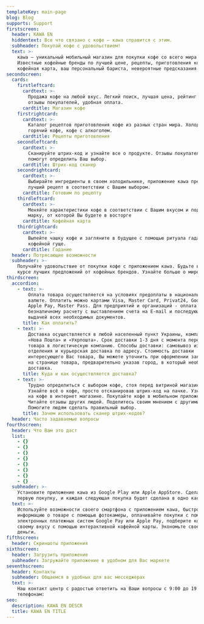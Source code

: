 ```yaml
---
templateKey: main-page
blog: Blog
supports: Support
firstscreen:
  header: KAWA EN
  hiddentext: Все что связано с кофе — кawa справится с этим.
  subheader: Покупай кофе с удовольствием!
  text: >-
    кawa – уникальный мобильный магазин для покупки кофе со всего мира.
    Известные кофейные бренды по лучшей цене, рецепты, приготовления кофе,
    кофейная карта, ваш персональный бариста, невероятные предсказания.
secondscreen:
  cards:
    firstleftcard:
      cardtext: >-
        Продажа кофе на любой вкус. Легкий поиск, лучшая цена, рейтинг кофе,
        отзывы покупателей, удобная оплата.
      cardtitle: Магазин кофе
    firstrightcard:
      cardtext: >-
        Каталог рецептов приготовления кофе из разных стран мира. Холодный,
        горячий кофе, кофе с алкоголем.
      cardtitle: Рецепты приготовления
    secondleftcard:
      cardtext: >-
        Сканируйте штрих-код и узнайте все о продукте. Отзывы покупателей
        помогут определить Ваш выбор.
      cardtitle: Штрих-код сканер
    secondrightcard:
      cardtext: >-
        Выбирайте ингредиенты в своем холодильнике, приложение кawa предложит
        лучший рецепт в соответствии с Вашим выбором.
      cardtitle: Готовим по рецепту
    thirdleftcard:
      cardtext: >-
        Меняйте характеристики кофе в соответствии с Вашим вкусом и подберите
        марку, от которой Вы будете в восторге
      cardtitle: Кофейная карта
    thirdrightcard:
      cardtext: >-
        Выпейте чашку кофе и загляните в будущее с помощью ритуала гадания на
        кофейной гуще.
      cardtitle: Гадание
  header: Потрясающие возможности
  subheader: >-
    Получайте удовольствие от покупки кофе с приложением кawa. Будьте всегда в
    курсе лучших предложений от кофейных брендов. Узнайте больше о мире кофе.
thirdscreen:
  accordion:
    - text: >-
        Оплата товара осуществляется на условиях предоплаты в национальной
        валюте. Оплатить можно картами Visa, Master Card, Privat24, Google Pay,
        Apple Pay, Master Pass. Для предприятий и организаций - оплата по
        безналичному расчету с выставлением счета на E-mail и последующей
        выдачей всех необходимых документов.
      title: Как оплатить?
    - text: >-
        Доставка осуществляется в любой населенный пункт Украины, компаниями
        «Нова Пошта» и «Укрпошта». Срок доставки 1-3 дня с момента передачи
        товара в логистическую компанию. Способы доставки: самовывоз из
        отделения и курьерская доставка по адресу. Стоимость доставки
        интересующего Вас товара, Вы можете уточнить при оформлении заказа или
        на странице товара, предварительно указав город, в который необходима
        доставка.
      title: Куда и как осуществляется доставка?
    - text: >-
        Трудно определиться с выбором кофе, стоя перед витриной магазина?
        Узнайте всё о кофе, просто отсканировав штрих-код на пачке. Узнайте цену
        на кофе в интернет магазине. Покупайте кофе в мобильном приложении
        Читайте отзывы других людей. Поделитесь своим мнением с другими.
        Помогите людям сделать правильный выбор.
      title: Зачем использовать сканер штрих-кодов?
  header: Часто задаваемые вопросы
fourthscreen:
  header: Что Вам это даст
  list:
    - {}
    - {}
    - {}
    - {}
    - {}
    - {}
    - {}
    - {}
  subheader: >-
    Установите приложение кawa из Google Play или Apple AppStore. Сделайте
    первую покупку, и каждая следующая покупка будет сделана в одно касание.
  text: >-
    Используйте возможности своего смартфона с приложением кawa, быстро находите
    информацию о товаре с помощью фотокамеры, оплачивайте покупки с помощью
    электронных платежных систем Google Pay или Apple Pay, подберите кофе по
    своему вкусу с помощью интерактивной кофейной карты. Экономьте свое время и
    деньги.
fifthscreen:
  header: Скриншоты приложения
sixthscreen:
  header: Загрузить приложение
  subheader: Загружайте приложение в удобном для Вас маркете
seventhscreen:
  header: Контакты
  subheader: Общаемся в удобных для вас месседжерах
  text: >-
    Наш контакт центр с радостью ответить на Ваши вопросы с 9:00 до 19:00 по
    телефонам:
seo:
  description: KAWA EN DESCR
  title: KAWA EN TITLE
---
```


